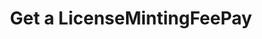---
title: Get a LicenseMintingFeePay
excerpt: Retrieve a LicenseMintingFeePay
api:
  file: story-protocol-api-reference.json
  operationId: get_api-v1-licenses-mintingfees-licensemintingfeepaidid
deprecated: false
hidden: false
metadata:
  title: ''
  description: ''
  robots: index
next:
  description: ''
---